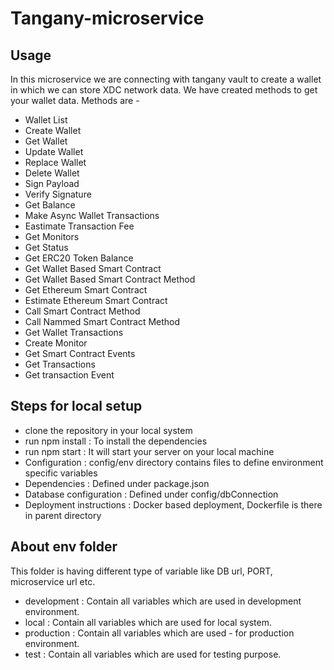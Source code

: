 # Tangany-microservice

## Usage

In this microservice we are connecting with tangany vault to create a wallet in which we can store XDC network data. We have created methods to get your wallet data. Methods are -

- Wallet List
- Create Wallet
- Get Wallet
- Update Wallet
- Replace Wallet
- Delete Wallet
- Sign Payload
- Verify Signature
- Get Balance
- Make Async Wallet Transactions
- Eastimate Transaction Fee
- Get Monitors
- Get Status
- Get ERC20 Token Balance
- Get Wallet Based Smart Contract
- Get Wallet Based Smart Contract Method
- Get Ethereum Smart Contract
- Estimate Ethereum Smart Contract
- Call Smart Contract Method
- Call Nammed Smart Contract Method
- Get Wallet Transactions
- Create Monitor
- Get Smart Contract Events
- Get Transactions
- Get transaction Event

## Steps for local setup

- clone the repository in your local system
- run npm install : To install the dependencies
- run npm start : It will start your server on your local machine
- Configuration : config/env directory contains files to define environment specific variables
- Dependencies : Defined under package.json
- Database configuration : Defined under config/dbConnection
- Deployment instructions : Docker based deployment, Dockerfile is there in parent directory

## About env folder

This folder is having different type of variable like DB url, PORT, microservice url etc.

- development : Contain all variables which are used in development environment.
- local : Contain all variables which are used for local system.
- production : Contain all variables which are used - for production environment.
- test : Contain all variables which are used for testing purpose.
